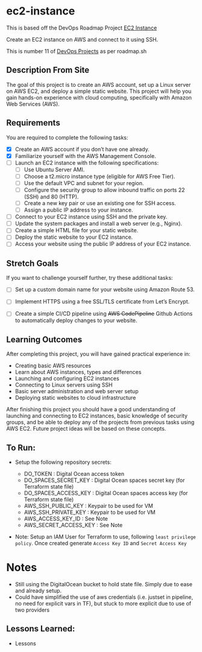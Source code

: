 # ec2-instance

This is based off the DevOps Roadmap Project [EC2 Instance](https://roadmap.sh/projects/ec2-instance)

Create an EC2 instance on AWS and connect to it using SSH.

This is number 11 of [DevOps Projects](https://roadmap.sh/devops/projects) as per roadmap.sh


## Description From Site 

The goal of this project is to create an AWS account, set up a Linux server on AWS EC2, and deploy a simple static website. This project will help you gain hands-on experience with cloud computing, specifically with Amazon Web Services (AWS).

## Requirements

You are required to complete the following tasks:


- [X] Create an AWS account if you don’t have one already.
- [X] Familiarize yourself with the AWS Management Console.
- [ ] Launch an EC2 instance with the following specifications:
    - [ ] Use Ubuntu Server AMI.
    - [ ] Choose a t2.micro instance type (eligible for AWS Free Tier).
    - [ ] Use the default VPC and subnet for your region.
    - [ ] Configure the security group to allow inbound traffic on ports 22 (SSH) and 80 (HTTP).
    - [ ] Create a new key pair or use an existing one for SSH access.
    - [ ] Assign a public IP address to your instance.
- [ ] Connect to your EC2 instance using SSH and the private key.
- [ ] Update the system packages and install a web server (e.g., Nginx).
- [ ] Create a simple HTML file for your static website.
- [ ] Deploy the static website to your EC2 instance.
- [ ] Access your website using the public IP address of your EC2 instance.

## Stretch Goals

If you want to challenge yourself further, try these additional tasks:

- [ ] Set up a custom domain name for your website using Amazon Route 53.
- [ ] Implement HTTPS using a free SSL/TLS certificate from Let’s Encrypt.
- [ ] Create a simple CI/CD pipeline using ~~AWS CodePipeline~~ Github Actions to automatically deploy changes to your website. 


## Learning Outcomes

After completing this project, you will have gained practical experience in:

- Creating basic AWS resources
- Learn about AWS instances, types and differences
- Launching and configuring EC2 instances
- Connecting to Linux servers using SSH
- Basic server administration and web server setup
- Deploying static websites to cloud infrastructure

After finishing this project you should have a good understanding of launching and connecting to EC2 instances, basic knowledge of security groups, and be able to deploy any of the projects from previous tasks using AWS EC2. Future project ideas will be based on these concepts.

## To Run: 

- Setup the following repository secrets:
    - DO_TOKEN : Digital Ocean access token
    - DO_SPACES_SECRET_KEY  : Digital Ocean spaces secret key (for Terraform state file)
    - DO_SPACES_ACCESS_KEY  : Digital Ocean spaces access key (for Terraform state file)
    - AWS_SSH_PUBLIC_KEY    : Keypair to be used for VM 
    - AWS_SSH_PRIVATE_KEY   : Keypair to be used for VM
    - AWS_ACCESS_KEY_ID     : See Note
    - AWS_SECRET_ACCESS_KEY : See Note

- Note: Setup an IAM User for Terraform to use,  following `least privilege policy`. Once created generate `Access Key ID` and `Secret Access Key`

# Notes 

- Still using the DigitalOcean bucket to hold state file. Simply due to ease and already setup. 
- Could have simplified the use of aws credentials (i.e. justset in pipeline, no need for explicit vars in TF), but stuck to more explicit due to use of two providers


## Lessons Learned: 

- Lessons 